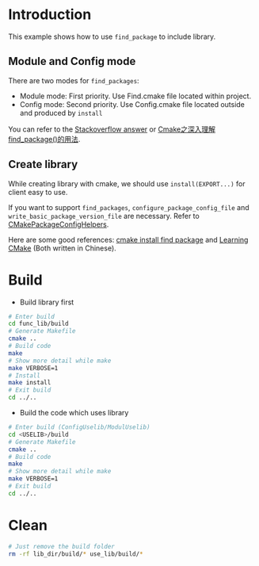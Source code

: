 # Introduction
This example shows how to use `find_package` to include library.

## Module and Config mode

There are two modes for `find_packages`:

- Module mode: First priority. Use Find<package>.cmake file located within project.
- Config mode: Second priority. Use <package>Config.cmake file located outside and produced by `install`

You can refer to the [Stackoverflow answer](https://stackoverflow.com/questions/20746936/what-use-is-find-package-if-you-need-to-specify-cmake-module-path-anyway) or [Cmake之深入理解find_package()的用法](https://zhuanlan.zhihu.com/p/97369704).

## Create library

While creating library with cmake, we should use `install(EXPORT...)` for client easy to use.

If you want to support `find_packages`, `configure_package_config_file` and `write_basic_package_version_file` are necessary. Refer to [CMakePackageConfigHelpers](https://cmake.org/cmake/help/latest/module/CMakePackageConfigHelpers.html).

Here are some good references: [cmake install find package](https://murphypei.github.io/blog/2018/11/cmake-install-find-package) and [Learning CMake](https://zhuanlan.zhihu.com/p/87738686) (Both written in Chinese).

# Build
* Build library first
```sh
# Enter build
cd func_lib/build
# Generate Makefile
cmake ..
# Build code
make
# Show more detail while make
make VERBOSE=1
# Install
make install
# Exit build
cd ../..
```
* Build the code which uses library
```sh
# Enter build (ConfigUselib/ModulUselib)
cd <USELIB>/build
# Generate Makefile
cmake ..
# Build code
make
# Show more detail while make
make VERBOSE=1
# Exit build
cd ../..
```

# Clean
```sh
# Just remove the build folder
rm -rf lib_dir/build/* use_lib/build/*
```

